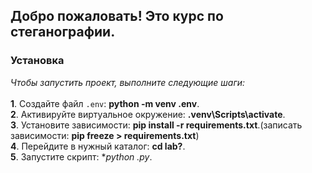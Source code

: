 ## Добро пожаловать! Это курс по стеганографии.

### Установка

*Чтобы запустить проект, выполните следующие шаги:*<br><br>
**1**. Создайте файл `.env`:  **python -m venv .env**.<br>
**2**. Активируйте виртуальное окружение: **.venv\Scripts\activate**.<br>
**3**. Установите зависимости: **pip install -r requirements.txt**.(записать зависимости: **pip freeze > requirements.txt**)<br>
**4**. Перейдите в нужный каталог: **cd lab?**.<br>
**5**. Запустите скрипт: **python *.py**.<br>
